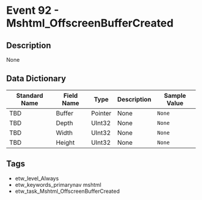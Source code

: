 # Event 92 - Mshtml_OffscreenBufferCreated

## Description
None

## Data Dictionary
|Standard Name|Field Name|Type|Description|Sample Value|
|---|---|---|---|---|
|TBD|Buffer|Pointer|None|`None`|
|TBD|Depth|UInt32|None|`None`|
|TBD|Width|UInt32|None|`None`|
|TBD|Height|UInt32|None|`None`|

## Tags
* etw_level_Always
* etw_keywords_primarynav mshtml
* etw_task_Mshtml_OffscreenBufferCreated